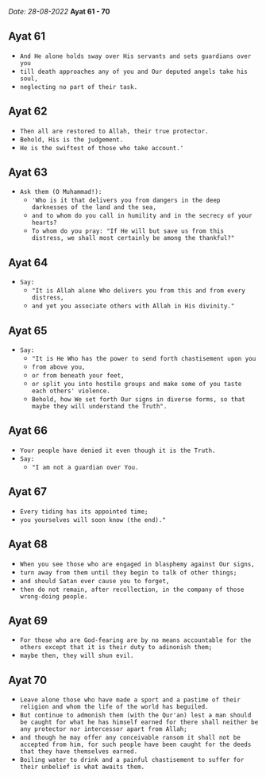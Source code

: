 *Date: 28-08-2022*
**Ayat 61 - 70**

## Ayat 61

- `And He alone holds sway over His servants and sets guardians over you`
- `till death approaches any of you and Our deputed angels take his soul,`
- `neglecting no part of their task.`


## Ayat 62

- `Then all are restored to Allah, their true protector.`
- `Behold, His is the judgement.`
- `He is the swiftest of those who take account.'`

## Ayat 63

- `Ask them (O Muhammad!):`
  - `'Who is it that delivers you from dangers in the deep darknesses of the land and the sea,`
  - `and to whom do you call in humility and in the secrecy of your hearts?`
  - `To whom do you pray: "If He will but save us from this distress, we shall most certainly be among the thankful?"`

## Ayat 64

- `Say:`
  - `"It is Allah alone Who delivers you from this and from every distress,`
  - `and yet you associate others with Allah in His divinity."`

## Ayat 65

- `Say:`
  - `"It is He Who has the power to send forth chastisement upon you`
  - `from above you,`
  - `or from beneath your feet,`
  - `or split you into hostile groups and make some of you taste each others' violence.`
  - `Behold, how We set forth Our signs in diverse forms, so that maybe they will understand the Truth".`

## Ayat 66

- `Your people have denied it even though it is the Truth.`
- `Say:`
  - `"I am not a guardian over You.` 

## Ayat 67

- `Every tiding has its appointed time;`
- `you yourselves will soon know (the end)."`

## Ayat 68

- `When you see those who are engaged in blasphemy against Our signs,`
- `turn away from them until they begin to talk of other things;`
- `and should Satan ever cause you to forget,`
- `then do not remain, after recollection, in the company of those wrong-doing people.`

## Ayat 69

- `For those who are God-fearing are by no means accountable for the others except that it is their duty to adinonish them;`
- `maybe then, they will shun evil.`

## Ayat 70

- `Leave alone those who have made a sport and a pastime of their religion and whom the life of the world has beguiled.`
- `But continue to admonish them (with the Qur'an) lest a man should be caught for what he has himself earned for there shall neither be any protector nor intercessor apart from Allah;`
- `and though he may offer any conceivable ransom it shall not be accepted from him, for such people have been caught for the deeds that they have themselves earned.`
- `Boiling water to drink and a painful chastisement to suffer for their unbelief is what awaits them.`